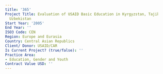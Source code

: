 ```yaml
---
title: '365'
Project Title: Evaluation of USAID Basic Education in Kyrgyzstan, Tajikistan, and
  Uzbekistan
Start Year: '2005'
End Year: ''
ISO3 Code: CEN
Region: Europe and Eurasia
Country: Central Asian Republics
Client/ Donor: USAID/CAR
Is Current Project? (true/false): ''
Practice Area:
- Education, Gender and Youth
Contract Value USD: ''
---
```


